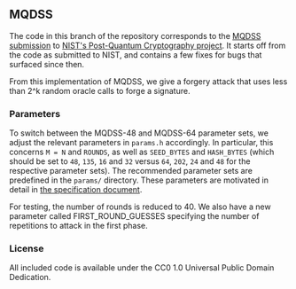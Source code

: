 ## MQDSS

The code in this branch of the repository corresponds to the [MQDSS submission](http://mqdss.org) to [NIST's Post-Quantum Cryptography project](https://csrc.nist.gov/Projects/Post-Quantum-Cryptography/Round-1-Submissions). It starts off from the code as submitted to NIST, and contains a few fixes for bugs that surfaced since then.

From this implementation of MQDSS, we give a forgery attack that uses less than 2^k random oracle calls to forge a signature.

### Parameters

To switch between the MQDSS-48 and MQDSS-64 parameter sets, we adjust the relevant parameters in `params.h` accordingly. In particular, this concerns `M = N` and `ROUNDS`, as well as `SEED_BYTES` and `HASH_BYTES` (which should be set to `48`, `135`, `16` and `32` versus `64`, `202`, `24` and `48` for the respective parameter sets). The recommended parameter sets are predefined in the `params/` directory. These parameters are motivated in detail in [the specification document](http://mqdss.org/specification.html).

For testing, the number of rounds is reduced to 40. We also have a new parameter called FIRST_ROUND_GUESSES specifying the number of repetitions to attack in the first phase.

### License

All included code is available under the CC0 1.0 Universal Public Domain Dedication.
